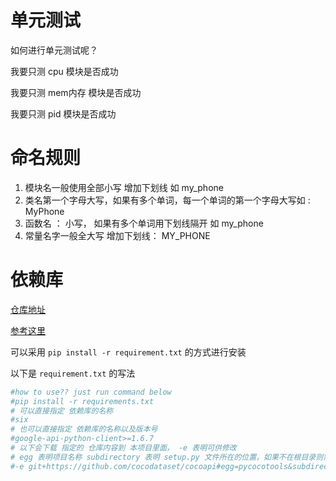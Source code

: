 # 单元测试

如何进行单元测试呢？

我要只测 cpu 模块是否成功

我要只测 mem内存 模块是否成功

我要只测 pid 模块是否成功

# 命名规则

1. 模块名一般使用全部小写 增加下划线 如 my_phone
2. 类名第一个字母大写，如果有多个单词，每一个单词的第一个字母大写如 : MyPhone
3. 函数名 ： 小写， 如果有多个单词用下划线隔开 如 my_phone
4. 常量名字一般全大写 增加下划线： MY_PHONE


# 依赖库
[仓库地址](https://pypi.org/)

[参考这里](https://pip.pypa.io/en/stable/reference/pip_install/#pip-install)

可以采用 `pip install -r requirement.txt` 的方式进行安装 

以下是 `requirement.txt` 的写法
```python
#how to use?? just run command below
#pip install -r requirements.txt
# 可以直接指定 依赖库的名称
#six
# 也可以直接指定 依赖库的名称以及版本号
#google-api-python-client>=1.6.7
# 以下会下载 指定的 仓库内容到 本项目里面， -e 表明可供修改
# egg 表明项目名称 subdirectory 表明 setup.py 文件所在的位置，如果不在根目录则需要指定
#-e git+https://github.com/cocodataset/cocoapi#egg=pycocotools&subdirectory=PythonAPI
```
